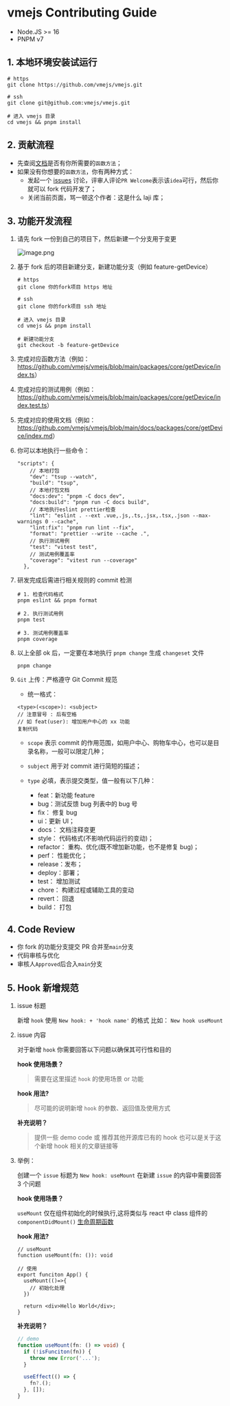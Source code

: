 # vmejs Contributing Guide

- Node.JS >= 16
- PNPM v7

## 1. 本地环境安装试运行

```
# https
git clone https://github.com/vmejs/vmejs.git

# ssh
git clone git@github.com:vmejs/vmejs.git

# 进入 vmejs 目录
cd vmejs && pnpm install
```

## 2. 贡献流程

- 先查阅[文档](https://vmejs.github.io/vmejs/)是否有你所需要的`函数方法`；
- 如果没有你想要的`函数方法`，你有两种方式：
  - 发起一个 [issues](https://github.com/vmejs/vmejs/issues) 讨论，评审人评论`PR Welcome`表示该`idea`可行，然后你就可以 fork 代码开发了；
  - 关闭当前页面，骂一顿这个作者：这是什么 laji 库；

## 3. 功能开发流程

1. 请先 fork 一份到自己的项目下，然后新建一个分支用于变更

   ![image.png](https://p1-juejin.byteimg.com/tos-cn-i-k3u1fbpfcp/cf2a51057aa54caebbc48bf434a57498~tplv-k3u1fbpfcp-watermark.image?)

2. 基于 fork 后的项目新建分支，新建功能分支（例如 feature-getDevice）

   ```
   # https
   git clone 你的fork项目 https 地址

   # ssh
   git clone 你的fork项目 ssh 地址

   # 进入 vmejs 目录
   cd vmejs && pnpm install

   # 新建功能分支
   git checkout -b feature-getDevice
   ```

3. 完成对应函数方法（例如：<https://github.com/vmejs/vmejs/blob/main/packages/core/getDevice/index.ts>）
4. 完成对应的测试用例（例如：<https://github.com/vmejs/vmejs/blob/main/packages/core/getDevice/index.test.ts>）
5. 完成对应的使用文档（例如：<https://github.com/vmejs/vmejs/blob/main/docs/packages/core/getDevice/index.md>）

6. 你可以本地执行一些命令：

   ```
   "scripts": {
       // 本地打包
       "dev": "tsup --watch",
       "build": "tsup",
       // 本地打包文档
       "docs:dev": "pnpm -C docs dev",
       "docs:build": "pnpm run -C docs build",
       // 本地执行eslint prettier检查
       "lint": "eslint . --ext .vue,.js,.ts,.jsx,.tsx,.json --max-warnings 0 --cache",
       "lint:fix": "pnpm run lint --fix",
       "format": "prettier --write --cache .",
       // 执行测试用例
       "test": "vitest test",
       // 测试用例覆盖率
       "coverage": "vitest run --coverage"
     },

   ```

7. 研发完成后需进行相关规则的 commit 检测

   ```
   # 1. 检查代码格式
   pnpm eslint && pnpm format

   # 2. 执行测试用例
   pnpm test

   # 3. 测试用例覆盖率
   pnpm coverage
   ```

8. 以上全部 ok 后，一定要在本地执行 `pnpm change` 生成 `changeset` 文件

   ```
   pnpm change
   ```

9. `Git` 上传：严格遵守 Git Commit 规范

   - 统一格式：

   ```
   <type>(<scope>): <subject>
   // 注意冒号 : 后有空格
   // 如 feat(user): 增加用户中心的 xx 功能
   复制代码
   ```

   - `scope` 表示 commit 的作用范围，如用户中心、购物车中心，也可以是目录名称，一般可以限定几种；

   - `subject` 用于对 commit 进行简短的描述；

   - `type` 必填，表示提交类型，值一般有以下几种：

     - feat：新功能 feature
     - bug：测试反馈 bug 列表中的 bug 号
     - fix： 修复 bug
     - ui：更新 UI；
     - docs： 文档注释变更
     - style： 代码格式(不影响代码运行的变动)；
     - refactor： 重构、优化(既不增加新功能，也不是修复 bug)；
     - perf： 性能优化；
     - release：发布；
     - deploy：部署；
     - test： 增加测试
     - chore： 构建过程或辅助工具的变动
     - revert： 回退
     - build： 打包

## 4. Code Review

- 你 fork 的功能分支提交 PR 合并至`main`分支
- 代码审核与优化
- 审核人`Approved`后合入`main`分支

## 5. Hook 新增规范

1. issue 标题

   新增 `hook` 使用 `New hook: + 'hook name'` 的格式 比如： `New hook useMount`

2. issue 内容

   对于新增 `hook` 你需要回答以下问题以确保其可行性和目的

   **hook 使用场景？**

   > 需要在这里描述 `hook` 的使用场景 or 功能

   **hook 用法?**

   > 尽可能的说明新增 `hook` 的参数、返回值及使用方式

   **补充说明？**

   > 提供一些 demo code 或 推荐其他开源库已有的 hook 也可以是关于这个新增 hook 相关的文章链接等

3. 举例：

   创建一个 `issue` 标题为 `New hook: useMount` 在新建 `issue` 的内容中需要回答 3 个问题

   **hook 使用场景？**

   `useMount` 仅在组件初始化的时候执行,这将类似与 react 中 class 组件的 `componentDidMount()` [生命周期函数](https://reactjs.org/docs/react-component.html#componentdidmount)

   **hook 用法?**

   ```tsx
   // useMount
   function useMount(fn: ()): void

   // 使用
   export funciton App() {
     useMount(()=>{
       // 初始化处理
     })

     return <div>Hello World</div>;
   }
   ```

   **补充说明？**

   ```ts
   // demo
   function useMount(fn: () => void) {
     if (!isFunciton(fn)) {
       throw new Error('...');
     }

     useEffect(() => {
       fn?.();
     }, []);
   }
   ```
